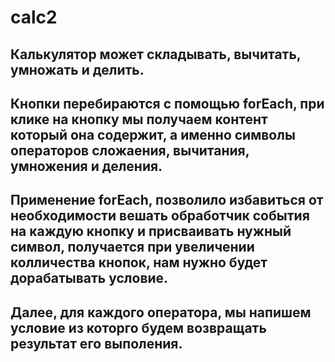 # calc2
## Калькулятор может складывать, вычитать, умножать и делить. 
## Кнопки перебираются с помощью forEach, при клике на кнопку мы получаем контент который она содержит, а именно символы операторов сложаения, вычитания, умножения и деления. 
## Применение forEach, позволило избавиться от необходимости вешать обработчик события на каждую кнопку и присваивать нужный символ, получается при увеличении колличества кнопок, нам нужно будет дорабатывать условие.
## Далее, для каждого оператора, мы напишем условие из которго будем возвращать результат его выполения. 
